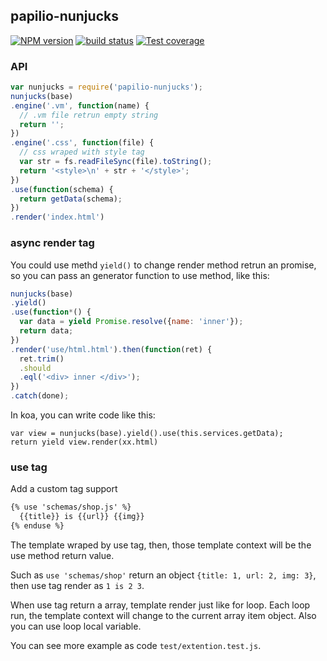 ## papilio-nunjucks

[![NPM version][npm-image]][npm-url]
[![build status][travis-image]][travis-url]
[![Test coverage][coveralls-image]][coveralls-url]


[npm-image]: http://img.shields.io/npm/v/papilio-nunjucks.svg?style=flat-square
[npm-url]: http://npmjs.org/package/papilio-nunjucks
[travis-image]: https://img.shields.io/travis/shepherdwind/papilio-nunjucks.svg?style=flat-square
[travis-url]: https://travis-ci.org/shepherdwind/papilio-nunjucks
[coveralls-image]: https://img.shields.io/coveralls/shepherdwind/papilio-nunjucks.svg?style=flat-square
[coveralls-url]: https://coveralls.io/r/shepherdwind/papilio-nunjucks?branch=master


### API

```js
var nunjucks = require('papilio-nunjucks');
nunjucks(base)
.engine('.vm', function(name) {
  // .vm file retrun empty string
  return '';
})
.engine('.css', function(file) {
  // css wraped with style tag
  var str = fs.readFileSync(file).toString();
  return '<style>\n' + str + '</style>';
})
.use(function(schema) {
  return getData(schema);
})
.render('index.html')
```

### async render tag

You could use methd `yield()` to change render method retrun an promise, so you
can pass an generator function to use method, like this:

```js
nunjucks(base)
.yield()
.use(function*() {
  var data = yield Promise.resolve({name: 'inner'});
  return data;
})
.render('use/html.html').then(function(ret) {
  ret.trim()
  .should
  .eql('<div> inner </div>');
})
.catch(done);
```

In koa, you can write code like this:

```
var view = nunjucks(base).yield().use(this.services.getData);
return yield view.render(xx.html)
```

### use tag

Add a custom tag support

```html
{% use 'schemas/shop.js' %}
  {{title}} is {{url}} {{img}}
{% enduse %}
```

The template wraped by use tag, then, those template context will be the use
method return value.

Such as `use 'schemas/shop'` return an object `{title: 1, url: 2, img: 3}`, then
use tag render as `1 is 2 3`.

When use tag return a array, template render just like for loop. Each loop run,
the template context will change to the current array item object. Also you can
use loop local variable.

You can see more example as code `test/extention.test.js`.

